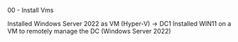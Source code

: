 00 - Install Vms

Installed Windows Server 2022 as  VM (Hyper-V) -> DC1
Installed WIN11 on a VM to remotely manage the DC (Windows Server 2022)

